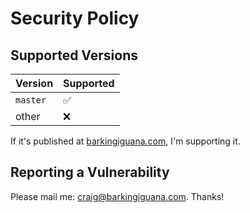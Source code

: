 # Security Policy

## Supported Versions

| Version  | Supported          |
| -------- | ------------------ |
| `master` | :white_check_mark: |
| other    | :x:                |

If it's published at [barkingiguana.com](https://barkingiguana.com), I'm supporting it.

## Reporting a Vulnerability

Please mail me: craig@barkingiguana.com. Thanks!
